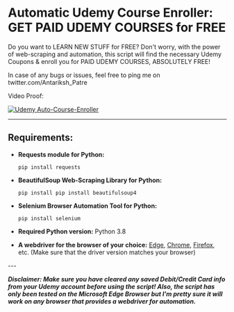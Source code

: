 # Automatic Udemy Course Enroller: GET PAID UDEMY COURSES for FREE
Do you want to LEARN NEW STUFF for FREE? Don't worry, with the power of web-scraping and automation, this script will find the necessary Udemy Coupons &amp; enroll you for PAID UDEMY COURSES, ABSOLUTELY FREE!

In case of any bugs or issues, feel free to ping me on twitter.com/Antariksh_Patre

Video Proof:

[![Udemy Auto-Course-Enroller](https://img.youtube.com/vi/bnqLOncUrw0/0.jpg)](https://www.youtube.com/watch?v=bnqLOncUrw0 "GET PAID UDEMY Courses for FREE, Automatically with this Python Script!")

---

## Requirements:
<ul>
  <strong><li>Requests module for Python:</li></strong>
<pre><code>pip install requests</code></pre>

<strong><li>BeautifulSoup Web-Scraping Library for Python:</li></strong>
<pre><code>pip install pip install beautifulsoup4</code></pre>

<strong><li>Selenium Browser Automation Tool  for Python:</li></strong>
<pre><code>pip install selenium</code></pre>

<strong><li>Required Python version:</strong> Python 3.8</li>

<strong><li>A webdriver for the browser of your choice:</strong> [Edge](https://developer.microsoft.com/en-us/microsoft-edge/tools/webdriver/), [Chrome](https://chromedriver.chromium.org/), [Firefox](https://github.com/mozilla/geckodriver/releases), etc. (Make sure that the driver version matches your browser)</li>
</ul>
---

***Disclaimer: Make sure you have cleared any saved Debit/Credit Card info from your Udemy account before using the script! Also, the script has only been tested on the Microsoft Edge Browser but I'm pretty sure it will work on any browser that provides a webdriver for automation.***
